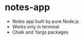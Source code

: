 # notes-app


- Notes app built by pure Node.js 
- Works only in terminal 
- Chalk and Yargs packages 
